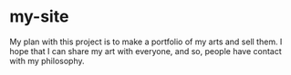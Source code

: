 # my-site
My plan with this project is to make a portfolio of my arts and sell them. I hope that I can share my art with everyone,
and so, people have contact with my philosophy.
